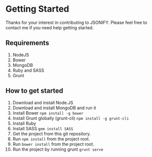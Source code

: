 # Getting Started

Thanks for your interest in contributing to JSONIFY. Please feel free to contact me if you need help getting started.

## Requirements

1. NodeJS
2. Bower
3. MongoDB
4. Ruby and SASS
5. Grunt

## How to get started

1. Download and install Node.JS
2. Download and install MongoDB and run it
3. Install Bower ```npm install -g bower```
4. Install Grunt globally (grunt-cli) ```npm install -g grunt-cli```
5. Install Ruby
6. Install SASS ```gem install SASS```
7. Get the project from this git repository.
8. Run ```npm install``` from the project root.
9. Run ```bower install``` from the project root.
10. Run the project by running grunt ```grunt serve```
